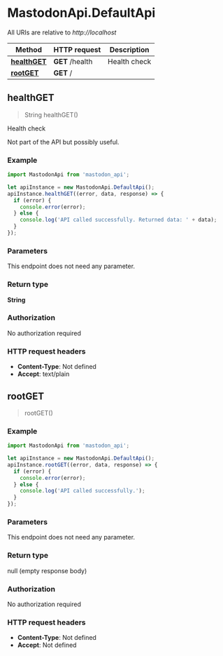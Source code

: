 # MastodonApi.DefaultApi

All URIs are relative to *http://localhost*

Method | HTTP request | Description
------------- | ------------- | -------------
[**healthGET**](DefaultApi.md#healthGET) | **GET** /health | Health check
[**rootGET**](DefaultApi.md#rootGET) | **GET** / | 



## healthGET

> String healthGET()

Health check

Not part of the API but possibly useful.

### Example

```javascript
import MastodonApi from 'mastodon_api';

let apiInstance = new MastodonApi.DefaultApi();
apiInstance.healthGET((error, data, response) => {
  if (error) {
    console.error(error);
  } else {
    console.log('API called successfully. Returned data: ' + data);
  }
});
```

### Parameters

This endpoint does not need any parameter.

### Return type

**String**

### Authorization

No authorization required

### HTTP request headers

- **Content-Type**: Not defined
- **Accept**: text/plain


## rootGET

> rootGET()



### Example

```javascript
import MastodonApi from 'mastodon_api';

let apiInstance = new MastodonApi.DefaultApi();
apiInstance.rootGET((error, data, response) => {
  if (error) {
    console.error(error);
  } else {
    console.log('API called successfully.');
  }
});
```

### Parameters

This endpoint does not need any parameter.

### Return type

null (empty response body)

### Authorization

No authorization required

### HTTP request headers

- **Content-Type**: Not defined
- **Accept**: Not defined

